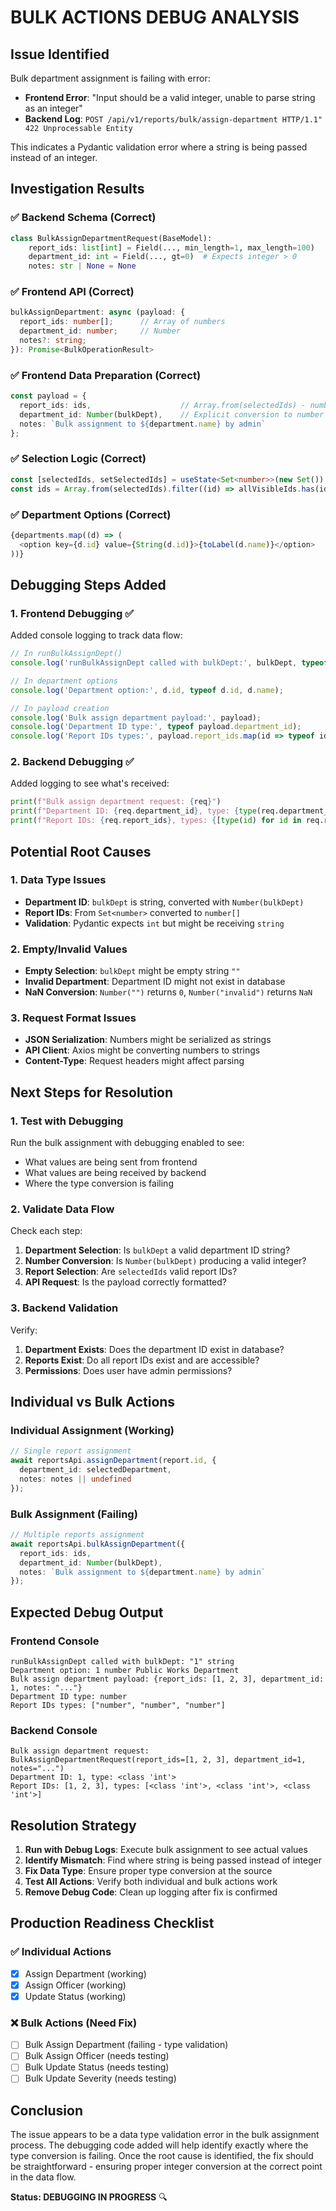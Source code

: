 # BULK ACTIONS DEBUG ANALYSIS

## Issue Identified
Bulk department assignment is failing with error:
- **Frontend Error**: "Input should be a valid integer, unable to parse string as an integer"
- **Backend Log**: `POST /api/v1/reports/bulk/assign-department HTTP/1.1" 422 Unprocessable Entity`

This indicates a Pydantic validation error where a string is being passed instead of an integer.

## Investigation Results

### ✅ Backend Schema (Correct)
```python
class BulkAssignDepartmentRequest(BaseModel):
    report_ids: list[int] = Field(..., min_length=1, max_length=100)
    department_id: int = Field(..., gt=0)  # Expects integer > 0
    notes: str | None = None
```

### ✅ Frontend API (Correct)
```typescript
bulkAssignDepartment: async (payload: {
  report_ids: number[];      // Array of numbers
  department_id: number;     // Number
  notes?: string;
}): Promise<BulkOperationResult>
```

### ✅ Frontend Data Preparation (Correct)
```typescript
const payload = {
  report_ids: ids,                    // Array.from(selectedIds) - numbers
  department_id: Number(bulkDept),    // Explicit conversion to number
  notes: `Bulk assignment to ${department.name} by admin`
};
```

### ✅ Selection Logic (Correct)
```typescript
const [selectedIds, setSelectedIds] = useState<Set<number>>(new Set());
const ids = Array.from(selectedIds).filter((id) => allVisibleIds.has(id));
```

### ✅ Department Options (Correct)
```typescript
{departments.map((d) => (
  <option key={d.id} value={String(d.id)}>{toLabel(d.name)}</option>
))}
```

## Debugging Steps Added

### 1. Frontend Debugging ✅
Added console logging to track data flow:

```typescript
// In runBulkAssignDept()
console.log('runBulkAssignDept called with bulkDept:', bulkDept, typeof bulkDept);

// In department options
console.log('Department option:', d.id, typeof d.id, d.name);

// In payload creation
console.log('Bulk assign department payload:', payload);
console.log('Department ID type:', typeof payload.department_id);
console.log('Report IDs types:', payload.report_ids.map(id => typeof id));
```

### 2. Backend Debugging ✅
Added logging to see what's received:

```python
print(f"Bulk assign department request: {req}")
print(f"Department ID: {req.department_id}, type: {type(req.department_id)}")
print(f"Report IDs: {req.report_ids}, types: {[type(id) for id in req.report_ids]}")
```

## Potential Root Causes

### 1. Data Type Issues
- **Department ID**: `bulkDept` is string, converted with `Number(bulkDept)`
- **Report IDs**: From `Set<number>` converted to `number[]`
- **Validation**: Pydantic expects `int` but might be receiving `string`

### 2. Empty/Invalid Values
- **Empty Selection**: `bulkDept` might be empty string `""`
- **Invalid Department**: Department ID might not exist in database
- **NaN Conversion**: `Number("")` returns `0`, `Number("invalid")` returns `NaN`

### 3. Request Format Issues
- **JSON Serialization**: Numbers might be serialized as strings
- **API Client**: Axios might be converting numbers to strings
- **Content-Type**: Request headers might affect parsing

## Next Steps for Resolution

### 1. Test with Debugging
Run the bulk assignment with debugging enabled to see:
- What values are being sent from frontend
- What values are being received by backend
- Where the type conversion is failing

### 2. Validate Data Flow
Check each step:
1. **Department Selection**: Is `bulkDept` a valid department ID string?
2. **Number Conversion**: Is `Number(bulkDept)` producing a valid integer?
3. **Report Selection**: Are `selectedIds` valid report IDs?
4. **API Request**: Is the payload correctly formatted?

### 3. Backend Validation
Verify:
1. **Department Exists**: Does the department ID exist in database?
2. **Reports Exist**: Do all report IDs exist and are accessible?
3. **Permissions**: Does user have admin permissions?

## Individual vs Bulk Actions

### Individual Assignment (Working)
```typescript
// Single report assignment
await reportsApi.assignDepartment(report.id, {
  department_id: selectedDepartment,
  notes: notes || undefined
});
```

### Bulk Assignment (Failing)
```typescript
// Multiple reports assignment
await reportsApi.bulkAssignDepartment({
  report_ids: ids,
  department_id: Number(bulkDept),
  notes: `Bulk assignment to ${department.name} by admin`
});
```

## Expected Debug Output

### Frontend Console
```
runBulkAssignDept called with bulkDept: "1" string
Department option: 1 number Public Works Department
Bulk assign department payload: {report_ids: [1, 2, 3], department_id: 1, notes: "..."}
Department ID type: number
Report IDs types: ["number", "number", "number"]
```

### Backend Console
```
Bulk assign department request: BulkAssignDepartmentRequest(report_ids=[1, 2, 3], department_id=1, notes="...")
Department ID: 1, type: <class 'int'>
Report IDs: [1, 2, 3], types: [<class 'int'>, <class 'int'>, <class 'int'>]
```

## Resolution Strategy

1. **Run with Debug Logs**: Execute bulk assignment to see actual values
2. **Identify Mismatch**: Find where string is being passed instead of integer
3. **Fix Data Type**: Ensure proper type conversion at the source
4. **Test All Actions**: Verify both individual and bulk actions work
5. **Remove Debug Code**: Clean up logging after fix is confirmed

## Production Readiness Checklist

### ✅ Individual Actions
- [x] Assign Department (working)
- [x] Assign Officer (working)
- [x] Update Status (working)

### ❌ Bulk Actions (Need Fix)
- [ ] Bulk Assign Department (failing - type validation)
- [ ] Bulk Assign Officer (needs testing)
- [ ] Bulk Update Status (needs testing)
- [ ] Bulk Update Severity (needs testing)

## Conclusion

The issue appears to be a data type validation error in the bulk assignment process. The debugging code added will help identify exactly where the type conversion is failing. Once the root cause is identified, the fix should be straightforward - ensuring proper integer conversion at the correct point in the data flow.

**Status: DEBUGGING IN PROGRESS** 🔍